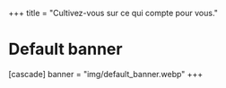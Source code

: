 +++
title = "Cultivez-vous sur ce qui compte pour vous."
# Default banner
[cascade]
  banner = "img/default_banner.webp"
+++